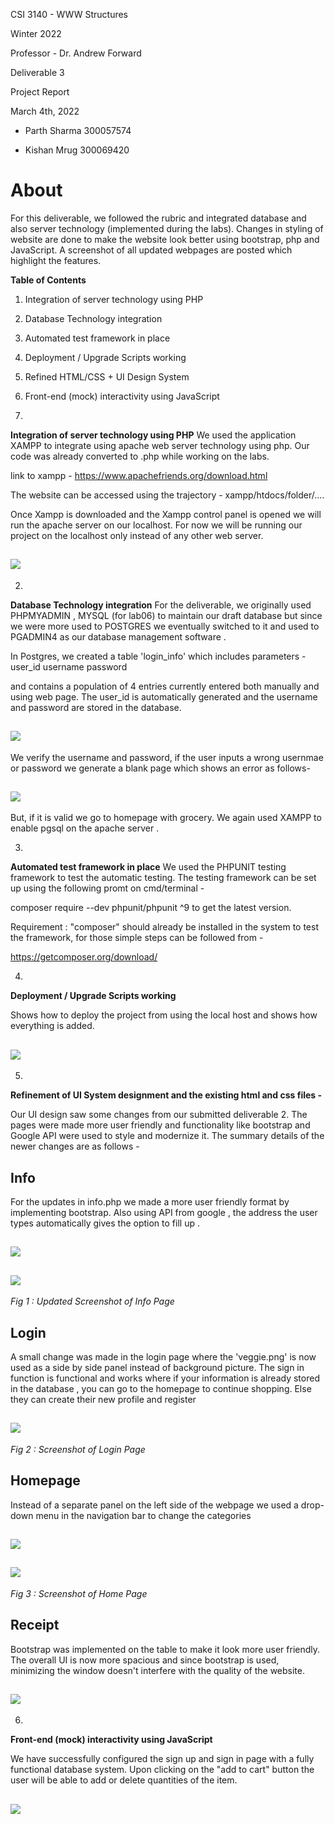﻿
CSI 3140 - WWW Structures

Winter 2022

Professor - Dr. Andrew Forward

Deliverable 3

Project Report

March 4th, 2022







- Parth Sharma 300057574

- Kishan Mrug 300069420

















# About

For this deliverable, we followed the rubric and integrated database and also server technology (implemented during the labs). Changes in styling of website are done to make the website look better using bootstrap, php and JavaScript.
A screenshot of all updated webpages are posted which highlight the features.

**Table of Contents**
1. Integration of server technology using PHP
2. Database Technology integration
3. Automated test framework in place
4. Deployment / Upgrade Scripts working
5. Refined HTML/CSS + UI Design System
6. Front-end (mock) interactivity using JavaScript


1.
**Integration of server technology using PHP**
We used the application XAMPP to integrate using apache web server technology using php.
Our code was already converted to .php while working on the labs. 

link to xampp - https://www.apachefriends.org/download.html

The website can be accessed using the trajectory - xampp/htdocs/folder/....

Once Xampp is downloaded and the Xampp control panel is opened we will run the apache server on our localhost. For now we will be running our project on the localhost only instead of any other web server.

## ![](ImagesD3_ss/xampp.png) 

2.
**Database Technology integration**
For the deliverable, we originally used PHPMYADMIN , MYSQL (for lab06) to maintain our draft database but since we were more used to POSTGRES we eventually switched to it and used to PGADMIN4 as our database management software .

In Postgres, we created a table 'login_info' which includes parameters  -
    user_id
    username
    password

and contains a population of 4 entries currently entered both manually and using web page. The user_id is automatically generated and the username and password are stored in the database.    

## ![](ImagesD3_ss/db.png) 

We verify the username and password, if the user inputs a wrong usernmae or password we generate a blank page which shows an error as follows-

## ![](ImagesD3_ss/err.png) 

But, if it is valid we go to homepage with grocery.
We again used XAMPP to enable pgsql on the apache server .

3.
**Automated test framework in place**
We used the PHPUNIT testing framework to test the automatic testing. The testing framework can be set up using the following promt on cmd/terminal -

composer require --dev phpunit/phpunit ^9 to get the latest version.

Requirement : "composer" should already be installed in the system to test the framework, for those simple steps can be followed from -

https://getcomposer.org/download/


4.
**Deployment / Upgrade Scripts working**

Shows how to deploy the project from using the local host and shows how everything is added.

## ![](ImagesD3_ss/depl.png) 


5. 
**Refinement of UI System designment and the existing html and css files -**

Our UI design saw some changes from our submitted deliverable 2. The pages were made more user friendly and functionality like bootstrap and Google API were used to style and modernize it. The summary details of the newer changes are as follows - 

## Info
For the updates in info.php we made a more user friendly format by implementing bootstrap.
Also using API from google , the address the user types automatically gives the option to fill up .

## ![](ImagesD3_ss/api.png) 

## ![](ImagesD3_ss/new_user.png) 

*Fig 1 : Updated Screenshot of Info Page*

## Login
A small change was made in the login page where the 'veggie.png' is now used as a side by side panel instead of background picture.
The sign in function is functional and works where if your information is already stored in the database , you can go to the homepage to continue shopping.
Else they can create their new profile and register

## ![](ImagesD3_ss/login_page.png) 

*Fig 2 : Screenshot of Login Page*

## Homepage
Instead of a separate panel on the left side of the webpage we used a drop-down menu in the navigation bar to change the categories

## ![](ImagesD3_ss/category.png) 

## ![](ImagesD3_ss/homepage.png) 

*Fig 3 : Screenshot of Home Page*

## Receipt

Bootstrap was implemented on the table to make it look more user friendly. The overall UI is now more spacious and since bootstrap is used, minimizing the window doesn't interfere with the quality of the website.

## ![](ImagesD3_ss/receipt.png) 

6. 
**Front-end (mock) interactivity using JavaScript**

 We have successfully configured the sign up and sign in page with a fully functional database system.
 Upon clicking on the "add to cart" button the user will be able to add or delete quantities of the item.

 ## ![](ImagesD3_ss/js.png) 

###		
###

